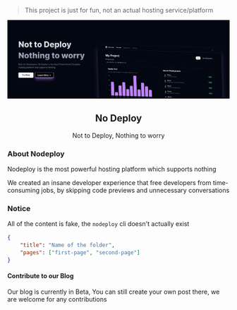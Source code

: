 > This project is just for fun, not an actual hosting service/platform

![Nodeploy](document/nodeploy.png)

<h2 align='center'>No Deploy</h2>
<p align='center'>Not to Deploy, Nothing to worry</p>
<div align='center'>

</div>

### About Nodeploy

Nodeploy is the most powerful hosting platform which supports nothing

We created an insane developer experience that free developers from time-consuming jobs, by skipping code previews and unnecessary conversations

### Notice

All of the content is fake, the `nodeploy` cli doesn't actually exist



```json
{
    "title": "Name of the folder",
    "pages": ["first-page", "second-page"]
}
```

#### Contribute to our Blog

Our blog is currently in Beta, You can still create your own post there, we are welcome for any contributions
